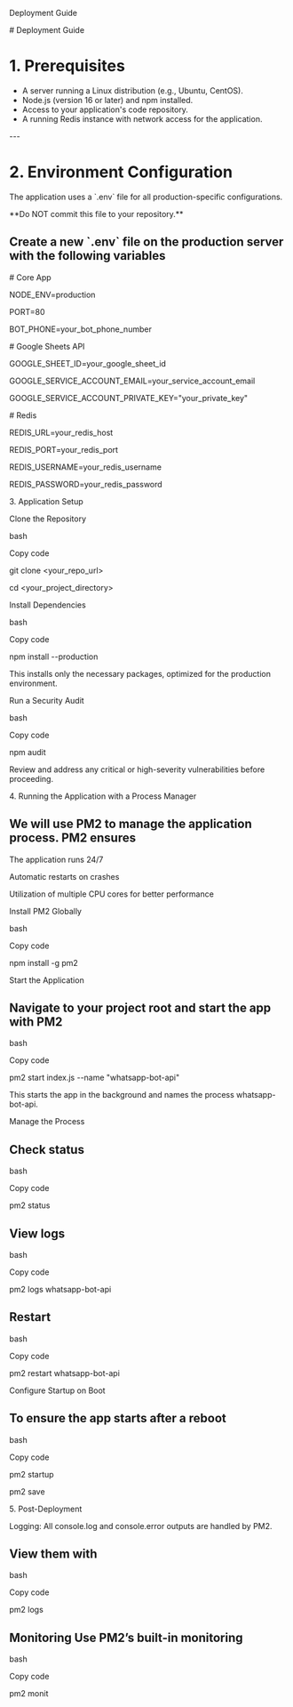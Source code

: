 Deployment Guide

\# Deployment Guide

# 1\. Prerequisites

- A server running a Linux distribution (e.g., Ubuntu, CentOS).
- Node.js (version 16 or later) and npm installed.
- Access to your application's code repository.
- A running Redis instance with network access for the application.

\---

# 2\. Environment Configuration

The application uses a \`.env\` file for all production-specific configurations.

\*\*Do NOT commit this file to your repository.\*\*

## Create a new \`.env\` file on the production server with the following variables

\# Core App

NODE_ENV=production

PORT=80

BOT_PHONE=your_bot_phone_number

\# Google Sheets API

GOOGLE_SHEET_ID=your_google_sheet_id

GOOGLE_SERVICE_ACCOUNT_EMAIL=your_service_account_email

GOOGLE_SERVICE_ACCOUNT_PRIVATE_KEY="your_private_key"

\# Redis

REDIS_URL=your_redis_host

REDIS_PORT=your_redis_port

REDIS_USERNAME=your_redis_username

REDIS_PASSWORD=your_redis_password

3\. Application Setup

Clone the Repository

bash

Copy code

git clone &lt;your_repo_url&gt;

cd &lt;your_project_directory&gt;

Install Dependencies

bash

Copy code

npm install --production

This installs only the necessary packages, optimized for the production environment.

Run a Security Audit

bash

Copy code

npm audit

Review and address any critical or high-severity vulnerabilities before proceeding.

4\. Running the Application with a Process Manager

## We will use PM2 to manage the application process. PM2 ensures

The application runs 24/7

Automatic restarts on crashes

Utilization of multiple CPU cores for better performance

Install PM2 Globally

bash

Copy code

npm install -g pm2

Start the Application

## Navigate to your project root and start the app with PM2

bash

Copy code

pm2 start index.js --name "whatsapp-bot-api"

This starts the app in the background and names the process whatsapp-bot-api.

Manage the Process

## Check status

bash

Copy code

pm2 status

## View logs

bash

Copy code

pm2 logs whatsapp-bot-api

## Restart

bash

Copy code

pm2 restart whatsapp-bot-api

Configure Startup on Boot

## To ensure the app starts after a reboot

bash

Copy code

pm2 startup

pm2 save

5\. Post-Deployment

Logging: All console.log and console.error outputs are handled by PM2.

## View them with

bash

Copy code

pm2 logs

## Monitoring Use PM2’s built-in monitoring

bash

Copy code

pm2 monit
